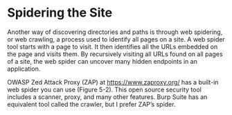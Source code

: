 # Spidering the Site

Another way of discovering directories and paths is through web spidering, or web crawling, a process used to identify all pages on a site. A web spider tool starts with a page to visit. It then identifies all the URLs embedded on the page and visits them. By recursively visiting all URLs found on all pages of a site, the web spider can uncover many hidden endpoints in an application.

OWASP Zed Attack Proxy (ZAP) at <https://www.zaproxy.org/> has a built-in web spider you can use (Figure 5-2). This open source security tool includes a scanner, proxy, and many other features. Burp Suite has an equivalent tool called the crawler, but I prefer ZAP’s spider.
